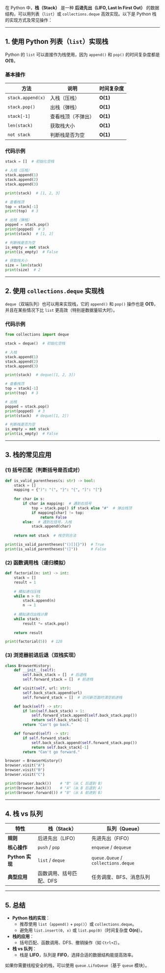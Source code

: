 
在 Python 中，**栈（Stack）** 是一种 **后进先出（LIFO, Last In First Out）** 的数据结构，可以用列表（`list`）或 `collections.deque` 高效实现。以下是 Python 栈的实现方式及常见操作：

---

## **1. 使用 Python 列表（`list`）实现栈**
Python 的 `list` 可以直接作为栈使用，因为 `append()` 和 `pop()` 的时间复杂度都是 **O(1)**。

### **基本操作**
| 方法 | 说明 | 时间复杂度 |
|------|------|------------|
| `stack.append(x)` | 入栈（压栈） | **O(1)** |
| `stack.pop()` | 出栈（弹栈） | **O(1)** |
| `stack[-1]` | 查看栈顶（不弹出） | **O(1)** |
| `len(stack)` | 获取栈大小 | **O(1)** |
| `not stack` | 判断栈是否为空 | **O(1)** |

### **代码示例**
```python
stack = []  # 初始化空栈

# 入栈（压栈）
stack.append(1)
stack.append(2)
stack.append(3)

print(stack)  # [1, 2, 3]

# 查看栈顶
top = stack[-1]
print(top)  # 3

# 出栈（弹栈）
popped = stack.pop()
print(popped)  # 3
print(stack)  # [1, 2]

# 判断栈是否为空
is_empty = not stack
print(is_empty)  # False

# 获取栈大小
size = len(stack)
print(size)  # 2
```

---

## **2. 使用 `collections.deque` 实现栈**
`deque`（双端队列）也可以用来实现栈，它的 `append()` 和 `pop()` 操作也是 **O(1)**，并且在某些情况下比 `list` 更高效（特别是数据量较大时）。

### **代码示例**
```python
from collections import deque

stack = deque()  # 初始化空栈

# 入栈
stack.append(1)
stack.append(2)
stack.append(3)

print(stack)  # deque([1, 2, 3])

# 查看栈顶
top = stack[-1]
print(top)  # 3

# 出栈
popped = stack.pop()
print(popped)  # 3
print(stack)  # deque([1, 2])

# 判断栈是否为空
is_empty = not stack
print(is_empty)  # False
```

---

## **3. 栈的常见应用**
### **(1) 括号匹配（判断括号是否成对）**
```python
def is_valid_parentheses(s: str) -> bool:
    stack = []
    mapping = {")": "(", "}": "{", "]": "["}
    
    for char in s:
        if char in mapping:  # 遇到右括号
            top = stack.pop() if stack else "#"  # 弹出栈顶
            if mapping[char] != top:
                return False
        else:  # 遇到左括号，入栈
            stack.append(char)
    
    return not stack  # 栈空则合法

print(is_valid_parentheses("()[]{}"))  # True
print(is_valid_parentheses("(]"))      # False
```

### **(2) 函数调用栈（递归模拟）**
```python
def factorial(n: int) -> int:
    stack = []
    result = 1
    
    # 模拟递归压栈
    while n > 0:
        stack.append(n)
        n -= 1
    
    # 模拟递归出栈计算
    while stack:
        result *= stack.pop()
    
    return result

print(factorial(5))  # 120
```

### **(3) 浏览器前进后退（双栈实现）**
```python
class BrowserHistory:
    def __init__(self):
        self.back_stack = []  # 后退栈
        self.forward_stack = []  # 前进栈

    def visit(self, url: str):
        self.back_stack.append(url)
        self.forward_stack = []  # 访问新页面时清空前进栈

    def back(self) -> str:
        if len(self.back_stack) > 1:
            self.forward_stack.append(self.back_stack.pop())
            return self.back_stack[-1]
        return "Can't go back."

    def forward(self) -> str:
        if self.forward_stack:
            self.back_stack.append(self.forward_stack.pop())
            return self.back_stack[-1]
        return "Can't go forward."

browser = BrowserHistory()
browser.visit("A")
browser.visit("B")
browser.visit("C")

print(browser.back())    # "B"（从 C 后退到 B）
print(browser.back())    # "A"（从 B 后退到 A）
print(browser.forward()) # "B"（从 A 前进到 B）
```

---

## **4. 栈 vs 队列**
| 特性 | 栈（Stack） | 队列（Queue） |
|------|------------|--------------|
| **规则** | 后进先出（LIFO） | 先进先出（FIFO） |
| **核心操作** | `push` / `pop` | `enqueue` / `dequeue` |
| **Python 实现** | `list` / `deque` | `queue.Queue` / `collections.deque` |
| **典型应用** | 函数调用、括号匹配、DFS | 任务调度、BFS、消息队列 |

---

## **5. 总结**
- **Python 栈的实现**：
  - 推荐使用 `list`（`append()` + `pop()`）或 `collections.deque`。
  - 避免用 `list.insert(0, x)` 或 `list.pop(0)`（时间复杂度 **O(n)**）。
- **栈的应用**：
  - 括号匹配、函数调用、DFS、撤销操作（如 `Ctrl+Z`）。
- **栈 vs 队列**：
  - 栈是 **LIFO**，队列是 **FIFO**，选择合适的数据结构能提高效率。

如果你需要线程安全的栈，可以使用 `queue.LifoQueue`（基于 `queue` 模块）。
